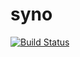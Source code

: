 # syno

[![Build Status](https://travis-ci.org/spirylics/syno.svg?branch=master)](https://travis-ci.org/spirylics/syno)